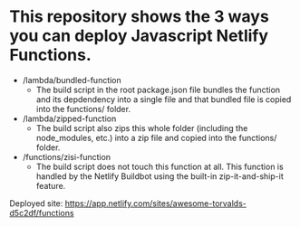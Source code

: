 # This repository shows the 3 ways you can deploy Javascript Netlify Functions.

- /lambda/bundled-function
    - The build script in the root package.json file bundles the function and its depdendency into a single file and that bundled file is copied into the functions/ folder.
- /lambda/zipped-function
    - The build script also zips this whole folder (including the node_modules, etc.) into a zip file and copied into the functions/ folder.
- /functions/zisi-function
    - The build script does not touch this function at all. This function is handled by the Netlify Buildbot using the built-in zip-it-and-ship-it feature.
    
Deployed site: https://app.netlify.com/sites/awesome-torvalds-d5c2df/functions
